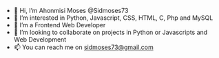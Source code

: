 - 👋 Hi, I’m Ahonmisi Moses @Sidmoses73
- 👀 I’m interested in Python, Javascript, CSS, HTML, C, Php and MySQL
- 🌱 I’m a Frontend Web Developer 
- 💞️ I’m looking to collaborate on projects in Python or Javascripts and Web Development
- 📫 You can reach me on sidmoses73@gmail.com

<!---
Sidmoses73/Sidmoses73 is a ✨ special ✨ repository because its `README.md` (this file) appears on your GitHub profile.
You can click the Preview link to take a look at your changes.
--->
